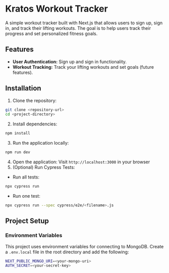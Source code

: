 # Kratos Workout Tracker

A simple workout tracker built with Next.js that allows users to sign up, sign in, and track their lifting workouts. The goal is to help users track their progress and set personalized fitness goals.

## Features
- **User Authentication:** Sign up and sign in functionality.
- **Workout Tracking:** Track your lifting workouts and set goals (future features).

## Installation
1. Clone the repository:
```bash
git clone <repository-url>
cd <project-directory>
```
2. Install dependencies:
```bash
npm install
```
3. Run the application locally:
```bash
npm run dev
```
4. Open the application:
Visit `http://localhost:3000` in your browser
5. (Optional) Run Cypress Tests:
- Run all tests:
```bash
npx cypress run
```
- Run one test:
```bash
npx cypress run --spec cypress/e2e/<filename>.js
```

## Project Setup
### Environment Variables
This project uses environment variables for connecting to MongoDB. Create a `.env.local` file in the root directory and add the following:
```bash
NEXT_PUBLIC_MONGO_URI=<your-mongo-uri>
AUTH_SECRET=<your-secret-key>
```
